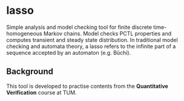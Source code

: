 # lasso
Simple analysis and model checking tool for finite discrete time-homogeneous Markov chains. 
Model checks PCTL properties and computes transient and steady state distribution.
In traditional model checking and automata theory, a lasso refers to the infinite part of a sequence accepted by an automaton (e.g. Büchi).

## Background
This tool is developed to practise contents from the **Quantitative Verification** course at TUM.